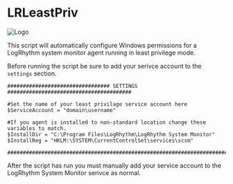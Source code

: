 # LRLeastPriv 
 
  ![Logo](https://www.coterie.global/uploads/2/4/8/8/24884661/logrhythm_orig.png)
  
This script will automatically configure Windows permissions for a LogRhythm system monitor agent running in least privilege mode. 
 
 
Before running the script be sure to add your serivce account to the `settings` section. 
 
 ```
################################# SETTINGS ########################################

#Set the name of your least privilage service account here
$ServiceAccount = "domain\username"

#If you agent is installed to non-standard location change these variables to match. 
$InstallDir = "C:\Program Files\LogRhythm\LogRhythm System Monitor"
$InstallReg = "HKLM:\SYSTEM\CurrentControlSet\services\scsm"

#################################################################################
 ```
 
After the script has run you must manually add your service account to the LogRhythm System Monitor serivce as normal.


